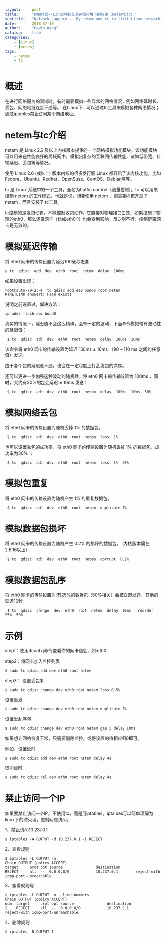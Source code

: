 ```yaml
---
layout:     post
title:      "网络时延--Linux模拟复杂网络环境下的传输（netem和tc）"
subtitle:   "Network Lagency -- By netem and tc to limit Linux network"
date:       2018-07-10
author:     "Gavin Wang"
catalog:    true
categories:
    - [Linux]
    - [netem]
tags:
    - netem
    - tc
---
```


# 概述

在进行网络服务的测试时，有时需要模拟一些异常的网络情况，例如网络延时长、丢包、网络地址连接不通等。
在Linux下，可以通过tc工具来模拟各种网络情况；通过iptables禁止访问某个网络地址。



# netem与tc介绍

netem 是 Linux 2.6 及以上内核版本提供的一个网络模拟功能模块。该功能模块可以用来在性能良好的局域网中，模拟出复杂的互联网传输性能，诸如低带宽、传输延迟、丢包等等情况。

使用 Linux 2.6 (或以上) 版本内核的很多发行版 Linux 都开启了该内核功能，比如Fedora、Ubuntu、Redhat、OpenSuse、CentOS、Debian等等。

tc 是 Linux 系统中的一个工具，全名为traffic control（流量控制）。tc 可以用来控制 netem 的工作模式，也就是说，想要使用 netem ，则需要内核开启了 netem，而且安装了 tc工具。

tc控制的是发包动作，不能控制收包动作。它直接对物理接口生效，如果控制了物理的eth0，那么逻辑网卡（比如eth0:1）也会受到影响，反之则不行，控制逻辑网卡是无效的。



# 模拟延迟传输

将 eth0 网卡的传输设置为延迟100毫秒发送

```shell
$ tc  qdisc  add  dev  eth0  root  netem  delay  100ms  
```

如果设置出现：

```shell
root@auto-70-2:~#  tc qdisc add dev bond0 root netem
RTNETLINK answers: File exists
```

说明之前设置过，解决方法：

```shell
ip addr flush dev bond0
```

真实的情况下，延迟值不会这么精确，会有一定的波动，下面命令模拟带有波动性的延迟值：

```shell
 $ tc  qdisc  add  dev  eth0  root  netem  delay  100ms  10ms
```

该命令将 eth0 网卡的传输设置为延迟 100ms ± 10ms （90 ~ 110 ms 之间的任意值）发送。

由于各个包的延迟值不通，也会在一定程度上打乱发包的次序。


还可以更进一步加强这种波动的随机性，将 eth0 网卡的传输设置为 100ms ，同时，大约有30%的包会延迟 ± 10ms 发送：

```shell
 $ tc  qdisc  add  dev  eth0  root  netem  delay  100ms  10ms  30%
```

# 模拟网络丢包

将 eth0 网卡的传输设置为随机丢掉 1% 的数据包。

```shell
 $ tc  qdisc  add  dev  eth0  root  netem  loss  1%  
```

也可以设置丢包的成功率，将 eth0 网卡的传输设置为随机丢掉 1% 的数据包，成功率为30% ：

```shell
 $ tc  qdisc  add  dev  eth0  root  netem  loss  1%  30%
```

# 模拟包重复

将 eth0 网卡的传输设置为随机产生 1% 的重复数据包。

```shell
 $ tc  qdisc  add  dev  eth0  root  netem  duplicate 1% 
```

# 模拟数据包损坏

将 eth0 网卡的传输设置为随机产生 0.2% 的损坏的数据包。 (内核版本需在2.6.16以上）

```shell
 $ tc  qdisc  add  dev  eth0  root  netem  corrupt  0.2% 
```

# 模拟数据包乱序

将 eth0 网卡的传输设置为:有25%的数据包（50%相关）会被立即发送，其他的延迟10秒。

```shell
 $ tc  qdisc  change  dev  eth0  root  netem  delay  10ms   reorder  25%  50%
```

# 示例

step1：使用ifconfig命令查看你的网卡信息，如:eth0

step2：将网卡加入监控列表 

```shell
$ sudo tc qdisc add dev eth0 root netem
```
step3：
   设置丢包率 

```shell
$ sudo tc qdisc change dev eth0 root netem loss 0.5%
```

   设置重发

```shell
$ sudo tc qdisc change dev eth0 root netem duplicate 1%
```

  设置发乱序包

```shell
$ sudo tc qdisc change dev eth0 root netem gap 5 delay 10ms
```


如果想让网络恢复正常，只需要删除监控，或将设置的值相应归0即可。

例如，设置延时
```shell
$ sudo tc qdisc add dev eth0 root netem delay 4s
```

取消延时

```shell
$ sudo tc qdisc del dev eth0 root netem delay 4s
```


# 禁止访问一个IP

如果要禁止访问一个IP，不使用tc，而是用iptables。iptalbes可以简单理解为linux下的防火墙，控制网络访问。

1、禁止访问10.237.0.1


```shell
$ iptables -A OUTPUT -d 10.237.0.1 -j REJECT
```


2、查看规则

```shell
$ iptables -L OUTPUT -n
Chain OUTPUT (policy ACCEPT)
target     prot opt source               destination         
REJECT     all  --  0.0.0.0/0            10.237.0.1        reject-with icmp-port-unreachable
```

3、查看规则号

```shell
$ iptables -L OUTPUT -n --line-numbers
Chain OUTPUT (policy ACCEPT)
num  target     prot opt source               destination         
1    REJECT     all  --  0.0.0.0/0            10.237.0.1        reject-with icmp-port-unreachable
```

4、删除规则

```shell
$ iptables -D OUTPUT 1
```

